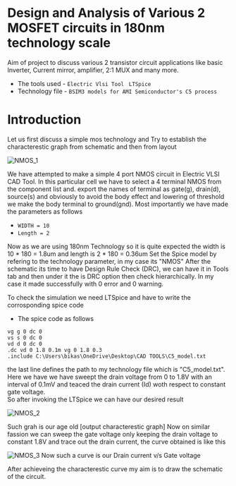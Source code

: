 # Design and Analysis of Various 2 MOSFET circuits in 180nm technology scale

Aim of project to discuss various 2 transistor circuit applications like basic Inverter, Current mirror, amplifier, 2:1 MUX and many more.
- The tools used - ```Electric Vlsi Tool``` ``` LTSpice```
- Technology file - ```BSIM3 models for AMI Semiconductor's C5 process```

# Introduction

Let us first discuss a simple mos technology and Try to establish the characterestic graph from schematic and then from layout 

 ![NMOS_1](https://user-images.githubusercontent.com/55652905/178313979-1f7bfc69-3794-4922-a449-4e75e895c508.JPG)

We have attempted to make a simple 4 port NMOS circuit in Electric VLSI CAD Tool. In this particular cell we have to select a 4  terminal NMOS from the component list and. export the names of terminal as gate(g), drain(d), source(s) and obviously to avoid the body effect and lowering of threshold we make the body terminal to ground(gnd). Most importantly we have made the parameters as follows
- ```WIDTH = 10```
- ```Length = 2```

Now as we are using 180nm Technology so it is quite expected the width is 10 * 180 = 1.8um and length is 2 * 180 = 0.36um 
Set the Spice model by refering to the technology parameter, in my case its "NMOS"
After the schematic its time to have Design Rule Check (DRC), we can have it in Tools tab and then under it the is DRC option then check hierarchically.
In my case it made successfully with 0 error and 0 warning.

To check the simulation we need LTSpice and have to write the corrosponding spice code 
- The spice code as follows 
```
vg g 0 dc 0
vs s 0 dc 0
vd d 0 dc 0
.dc vd 0 1.8 0.1m vg 0 1.8 0.3
.include C:\Users\bikas\OneDrive\Desktop\CAD TOOLS\C5_model.txt
```
the last line defines the path to my technology file which is "C5_model.txt". Here we have we have sweept the drain voltage from 0 to 1.8V with an interval of 0.1mV and teaced the drain current (Id) woth respect to constant gate voltage.  
So after invoking the LTSpice we can have our desired result

![NMOS_2](https://user-images.githubusercontent.com/55652905/178317202-089d121c-ce6f-4dab-8883-e4d848dc1a42.JPG)

Such grah is our age old [output characterestic graph]
Now on similar fassion we can sweep the gate voltage only keeping the drain voltage to constant 1.8V and trace out the drain current, the curve obtained is like this

![NMOS_3](https://user-images.githubusercontent.com/55652905/178319941-18c75d73-6c47-469d-9708-1c07d93fb29f.JPG)
Now such a curve is our Drain current v/s Gate voltage 

After achieveing the characterestic curve my aim is to draw the schematic of the circuit.
